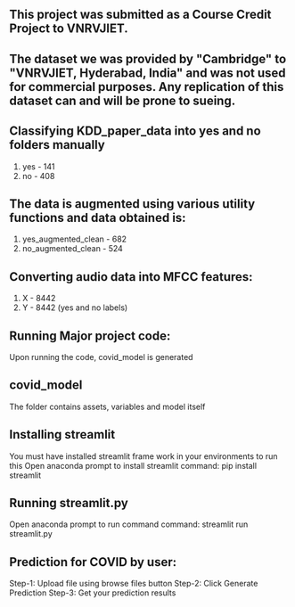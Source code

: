 ## This project was submitted as a Course Credit Project to VNRVJIET.
## The dataset we was provided by "Cambridge" to "VNRVJIET, Hyderabad, India" and was not used for commercial purposes. Any replication of this dataset can and will be prone to sueing.

## Classifying KDD_paper_data into yes and no folders manually
1. yes - 141
2. no - 408

## The data is augmented using various utility functions and data obtained is:
1. yes_augmented_clean - 682
2. no_augmented_clean - 524

## Converting audio data into MFCC features:
1. X - 8442
2. Y - 8442 (yes and no labels)

## Running Major project code:
Upon running the code, covid_model is generated

## covid_model
The folder contains assets, variables and model itself

## Installing streamlit
You must have installed streamlit frame work in your environments to run this
Open anaconda prompt to install streamlit
command: pip install streamlit

## Running streamlit.py
Open anaconda prompt to run command
command: streamlit run streamlit.py

## Prediction for COVID by user:
Step-1: Upload file using browse files button
Step-2: Click Generate Prediction
Step-3: Get your prediction results
